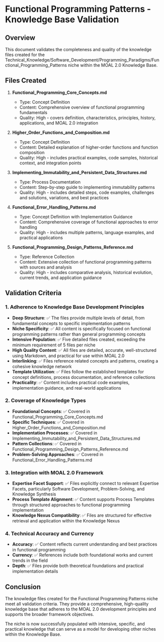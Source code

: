 # Functional Programming Patterns - Knowledge Base Validation

## Overview
This document validates the completeness and quality of the knowledge files created for the Technical_Knowledge/Software_Development/Programming_Paradigms/Functional_Programming_Patterns niche within the MOAL 2.0 Knowledge Base.

## Files Created

1. **Functional_Programming_Core_Concepts.md**
   - Type: Concept Definition
   - Content: Comprehensive overview of functional programming fundamentals
   - Quality: High - covers definition, characteristics, principles, history, applications, and MOAL 2.0 integration

2. **Higher_Order_Functions_and_Composition.md**
   - Type: Concept Definition
   - Content: Detailed explanation of higher-order functions and function composition
   - Quality: High - includes practical examples, code samples, historical context, and integration points

3. **Implementing_Immutability_and_Persistent_Data_Structures.md**
   - Type: Process Documentation
   - Content: Step-by-step guide to implementing immutability patterns
   - Quality: High - includes detailed steps, code examples, challenges and solutions, variations, and best practices

4. **Functional_Error_Handling_Patterns.md**
   - Type: Concept Definition with Implementation Guidance
   - Content: Comprehensive coverage of functional approaches to error handling
   - Quality: High - includes multiple patterns, language examples, and practical applications

5. **Functional_Programming_Design_Patterns_Reference.md**
   - Type: Reference Collection
   - Content: Extensive collection of functional programming patterns with sources and analysis
   - Quality: High - includes comparative analysis, historical evolution, current trends, and application guidance

## Validation Criteria

### 1. Adherence to Knowledge Base Development Principles

- **Deep Structure**: ✅ The files provide multiple levels of detail, from fundamental concepts to specific implementation patterns
- **Niche Specificity**: ✅ All content is specifically focused on functional programming patterns rather than general programming concepts
- **Intensive Population**: ✅ Five detailed files created, exceeding the minimum requirement of 5 files per niche
- **High Quality Content**: ✅ All files are detailed, accurate, well-structured using Markdown, and practical for use within MOAL 2.0
- **Interlinking**: ✅ Files reference related concepts and patterns, creating a cohesive knowledge network
- **Template Utilization**: ✅ Files follow the established templates for concept definitions, process documentation, and reference collections
- **Practicality**: ✅ Content includes practical code examples, implementation guidance, and real-world applications

### 2. Coverage of Knowledge Types

- **Foundational Concepts**: ✅ Covered in Functional_Programming_Core_Concepts.md
- **Specific Techniques**: ✅ Covered in Higher_Order_Functions_and_Composition.md
- **Implementation Processes**: ✅ Covered in Implementing_Immutability_and_Persistent_Data_Structures.md
- **Pattern Collections**: ✅ Covered in Functional_Programming_Design_Patterns_Reference.md
- **Problem-Solving Approaches**: ✅ Covered in Functional_Error_Handling_Patterns.md

### 3. Integration with MOAL 2.0 Framework

- **Expertise Facet Support**: ✅ Files explicitly connect to relevant Expertise Facets, particularly Software Development, Problem-Solving, and Knowledge Synthesis
- **Process Template Alignment**: ✅ Content supports Process Templates through structured approaches to functional programming implementation
- **Knowledge Nexus Compatibility**: ✅ Files are structured for effective retrieval and application within the Knowledge Nexus

### 4. Technical Accuracy and Currency

- **Accuracy**: ✅ Content reflects current understanding and best practices in functional programming
- **Currency**: ✅ References include both foundational works and current trends in the field
- **Depth**: ✅ Files provide both theoretical foundations and practical implementation details

## Conclusion

The knowledge files created for the Functional Programming Patterns niche meet all validation criteria. They provide a comprehensive, high-quality knowledge base that adheres to the MOAL 2.0 development principles and supports the broader framework objectives.

The niche is now successfully populated with intensive, specific, and practical knowledge that can serve as a model for developing other niches within the Knowledge Base.
